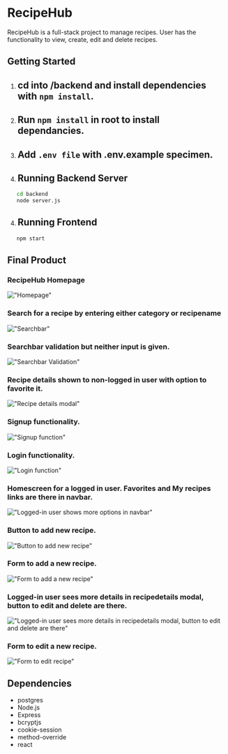 # RecipeHub

RecipeHub is a full-stack project to manage recipes. User has the functionality to view, create, edit and delete recipes.

## Getting Started
 
1. ## cd into /backend and install dependencies with `npm install`.

2. ## Run `npm install` in root to install dependancies.

3. ## Add `.env file` with .env.example specimen.

4. ## Running Backend Server

  ```sh
     cd backend
     node server.js
  ```
4. ## Running Frontend 

  ```sh
     npm start
  ```

## Final Product

### RecipeHub Homepage

!["Homepage"](https://github.com/SinghALGO/Recipe-Hub/blob/main/Screenshots/project1.jpg?raw=true)

### Search for a recipe by entering either category or recipename

!["Searchbar"](https://github.com/SinghALGO/Recipe-Hub/blob/main/Screenshots/project2.jpg?raw=true)

### Searchbar validation but neither input is given.

!["Searchbar Validation"](https://github.com/SinghALGO/Recipe-Hub/blob/main/Screenshots/project3.jpg?raw=true)

### Recipe details shown to non-logged in user with option to favorite it.

!["Recipe details modal"](https://github.com/SinghALGO/Recipe-Hub/blob/main/Screenshots/project4.jpg?raw=true)

### Signup functionality.

!["Signup function"](https://github.com/SinghALGO/Recipe-Hub/blob/main/Screenshots/project5.jpg?raw=true)

### Login functionality.

!["Login function"](https://github.com/SinghALGO/Recipe-Hub/blob/main/Screenshots/project6.jpg?raw=true)

### Homescreen for a logged in user. Favorites and My recipes links are there in navbar.

!["Logged-in user shows more options in navbar"](https://github.com/SinghALGO/Recipe-Hub/blob/main/Screenshots/project7.jpg?raw=true)

### Button to add new recipe.

!["Button to add new recipe"](https://github.com/SinghALGO/Recipe-Hub/blob/main/Screenshots/project8.jpg?raw=true)

### Form to add a new recipe.

!["Form to add a new recipe"](https://github.com/SinghALGO/Recipe-Hub/blob/main/Screenshots/project9.jpg?raw=true)

### Logged-in user sees more details in recipedetails modal, button to edit and delete are there.

!["Logged-in user sees more details in recipedetails modal, button to edit and delete are there"](https://github.com/SinghALGO/Recipe-Hub/blob/main/Screenshots/project10.jpg?raw=true)

### Form to edit a new recipe.

!["Form to edit recipe"](https://github.com/SinghALGO/Recipe-Hub/blob/main/Screenshots/project11.jpg?raw=true)

## Dependencies

- postgres
- Node.js
- Express
- bcryptjs
- cookie-session
- method-override
- react
